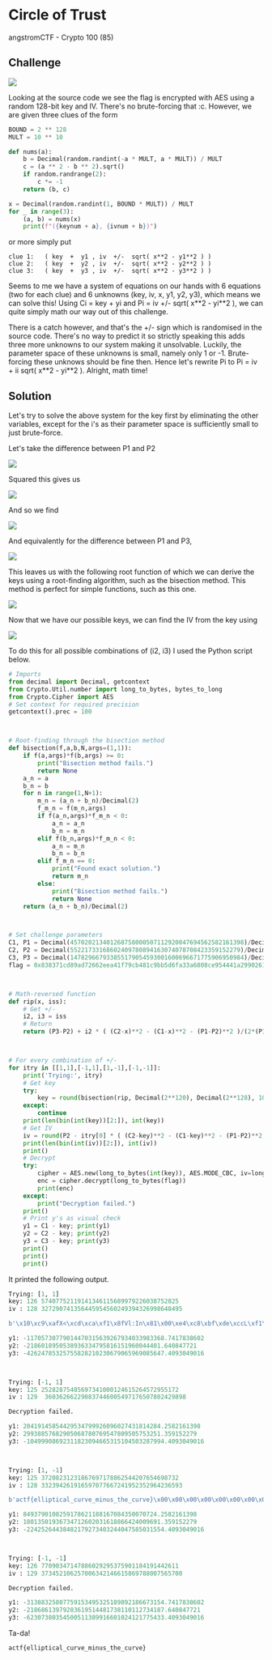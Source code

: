 # Circle of Trust

angstromCTF - Crypto 100 (85)

## Challenge

![](CircleTrust.png)

Looking at the source code we see the flag is encrypted with AES using a random 128-bit key and IV. There's no brute-forcing that :c. However, we are given three clues of the form
```py
BOUND = 2 ** 128
MULT = 10 ** 10

def nums(a):
    b = Decimal(random.randint(-a * MULT, a * MULT)) / MULT
    c = (a ** 2 - b ** 2).sqrt()
    if random.randrange(2):
        c *= -1
    return (b, c)

x = Decimal(random.randint(1, BOUND * MULT)) / MULT
for _ in range(3):
    (a, b) = nums(x)
    print(f"({keynum + a}, {ivnum + b})")
```
or more simply put
```
clue 1:   ( key  +  y1 , iv  +/-  sqrt( x**2 - y1**2 ) )
clue 2:   ( key  +  y2 , iv  +/-  sqrt( x**2 - y2**2 ) )
clue 3:   ( key  +  y3 , iv  +/-  sqrt( x**2 - y3**2 ) )
```

Seems to me we have a system of equations on our hands with 6 equations (two for each clue) and 6 unknowns (key, iv, x, y1, y2, y3), which means we can solve this! Using Ci = key + yi and Pi = iv +/- sqrt( x\*\*2 - yi\*\*2 ), we can quite simply math our way out of this challenge.

There is a catch however, and that's the +/- sign which is randomised in the source code. There's no way to predict it so strictly speaking this adds three more unknowns to our system making it unsolvable. Luckily, the parameter space of these unknowns is small, namely only 1 or -1. Brute-forcing these unknows should be fine then. Hence let's rewrite Pi to Pi = iv + ii sqrt( x\*\*2 - yi\*\*2 ). Alright, math time!

## Solution

Let's try to solve the above system for the key first by eliminating the other variables, except for the i's as their parameter space is sufficiently small to just brute-force.

Let's take the difference between P1 and P2

![](eqs/eq1.png)

Squared this gives us

![](eqs/eq2.png)

And so we find

![](eqs/eq3.png)

And equivalently for the difference between P1 and P3,

![](eqs/eq4.png)

This leaves us with the following root function of which we can derive the keys using a root-finding algorithm, such as the bisection method. This method is perfect for simple functions, such as this one.

![](eqs/eq5.png)

Now that we have our possible keys, we can find the IV from the key using

![](eqs/eq6.png)

To do this for all possible combinations of (i2, i3) I used the Python script below.

```py
# Imports
from decimal import Decimal, getcontext
from Crypto.Util.number import long_to_bytes, bytes_to_long
from Crypto.Cipher import AES
# Set context for required precision
getcontext().prec = 100



# Root-finding through the bisection method
def bisection(f,a,b,N,args=(1,1)):
    if f(a,args)*f(b,args) >= 0:
        print("Bisection method fails.")
        return None
    a_n = a
    b_n = b
    for n in range(1,N+1):
        m_n = (a_n + b_n)/Decimal(2)
        f_m_n = f(m_n,args)
        if f(a_n,args)*f_m_n < 0:
            a_n = a_n
            b_n = m_n
        elif f(b_n,args)*f_m_n < 0:
            a_n = m_n
            b_n = b_n
        elif f_m_n == 0:
            print("Found exact solution.")
            return m_n
        else:
            print("Bisection method fails.")
            return None
    return (a_n + b_n)/Decimal(2)



# Set challenge parameters
C1, P1 = Decimal(457020213401268758000507112920047694562582161398)/Decimal(1e10), Decimal(31020634442404276336820538929941614215700357571144)/Decimal(1e11)
C2, P2 = Decimal(55221733168602409780894163074078708423359152279)/Decimal(1e9), Decimal(34788496561380896247486644841834767173970270575362)/Decimal(1e11)
C3, P3 = Decimal(147829667933855179054593001600696671775906950984)/Decimal(1e10), Decimal(34024000394165154334507454055942629110169490484699)/Decimal(1e11)
flag = 0x838371cd89ad72662eea41f79cb481c9bb5d6fa33a6808ce954441a2990261decadf3c62221d4df514841e18c0b47a76



# Math-reversed function
def rip(x, iss):
    # Get +/- 
    i2, i3 = iss
    # Return
    return (P3-P2) + i2 * ( (C2-x)**2 - (C1-x)**2 - (P1-P2)**2 )/(2*(P1-P2)) + i3 * ( (C3-x)**2 - (C1-x)**2 - (P1-P3)**2 )/(2*(P1-P3))



# For every combination of +/-
for itry in [[1,1],[-1,1],[1,-1],[-1,-1]]:
    print('Trying:', itry)
    # Get key
    try:
        key = round(bisection(rip, Decimal(2**120), Decimal(2**128), 100000, args=itry))
    except:
        continue
    print(len(bin(int(key))[2:]), int(key))
    # Get IV
    iv = round(P2 - itry[0] * ( (C2-key)**2 - (C1-key)**2 - (P1-P2)**2 ) / 2 / (P1-P2))
    print(len(bin(int(iv))[2:]), int(iv))
    print()
    # Decrypt
    try:
        cipher = AES.new(long_to_bytes(int(key)), AES.MODE_CBC, iv=long_to_bytes(int(iv)))
        enc = cipher.decrypt(long_to_bytes(flag))
        print(enc)
    except:
        print("Decryption failed.")
    print()
    # Print y's as visual check
    y1 = C1 - key; print(y1)
    y2 = C2 - key; print(y2)
    y3 = C3 - key; print(y3)
    print()
    print()
    print()
```
It printed the following output.

```py
Trying: [1, 1]
key: 126 57407752119141346115689979226038752825
iv : 128 327290741356445954560249394326998648495

b'\x10\xc9\xafX<\xcd\xca\xf1\x8fVl:In\x81\x00\xe4\xc8\xbf\xde\xccL\xf1\x84U\x80\xd2\xae\t\x17\xf4\xadqs\x05{\xb9\x1b\xbb\x9a\xc34\xa5 `\xbc\xe5\xcc'

y1: -11705730779014470315639267934033983368.7417838602
y2: -2186018950538936334795816151960044401.640847721
y3: -42624785325755828210230679065969085647.4093049016



Trying: [-1, 1]
key: 125 25282875485697341000124615264572955172
iv : 129  360362662290837446005497176507802429898

Decryption failed.

y1: 20419145854429534799926096027431814284.2582161398
y2: 29938857682905068780769547809505753251.359152279
y3: -10499908692311823094665315104503287994.4093049016



Trying: [1, -1]
key: 125 37208231231867697178862544207654698732
iv : 128 332394261916597077667241952352964236593

b'actf{elliptical_curve_minus_the_curve}\x00\x00\x00\x00\x00\x00\x00\x00\x00\x00'

y1: 8493790108259178621188167084350070724.2582161398
y2: 18013501936734712602031618866424009691.359152279
y3: -22425264438482179273403244047585031554.4093049016



Trying: [-1, -1]
key: 126 77090347147886029295375901184191442611
iv : 129 373452106257006342146615869788007565700

Decryption failed.

y1: -31388325807759153495325189892186673154.7417838602
y2: -21868613979283619514481738110112734187.640847721
y3: -62307380354500511389916601024121775433.4093049016
```

Ta-da!
```
actf{elliptical_curve_minus_the_curve}
```